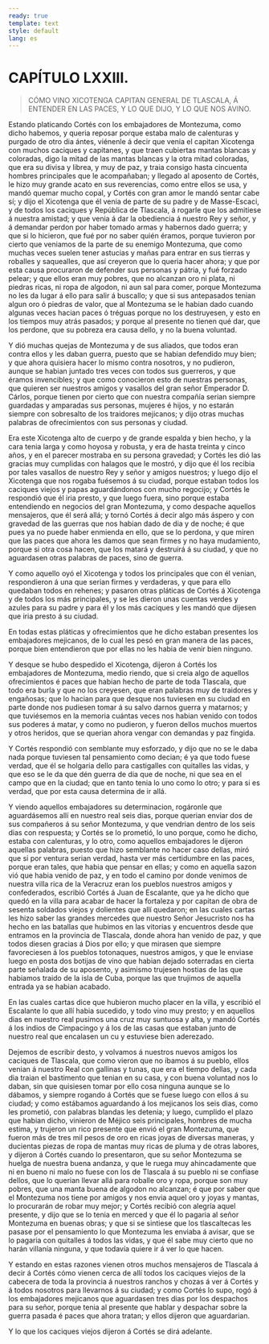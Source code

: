 ```yaml
---
ready: true
template: text
style: default
lang: es
---
```


# CAPÍTULO LXXIII.

> CÓMO VINO XICOTENGA CAPITAN GENERAL DE TLASCALA, Á ENTENDER EN LAS
> PACES, Y LO QUE DIJO, Y LO QUE NOS AVINO.


Estando platicando Cortés con los embajadores de Montezuma, como dicho
habemos, y queria reposar porque estaba malo de calenturas y purgado
de otro dia ántes, viénenle á decir que venia el capitan Xicotenga
con muchos caciques y capitanes, y que traen cubiertas mantas blancas
y coloradas, digo la mitad de las mantas blancas y la otra mitad
coloradas, que era su divisa y librea, y muy de paz, y traia consigo
hasta cincuenta hombres principales que le acompañaban; y llegado al
aposento de Cortés, le hizo muy grande acato en sus reverencias, como
entre ellos se usa, y mandó quemar mucho copal, y Cortés con gran amor
le mandó sentar cabe sí; y dijo el Xicotenga que él venia de parte de
su padre y de Masse-Escaci, y de todos los caciques y República de
Tlascala, á rogarle que los admitiese á nuestra amistad; y que venia á
dar la obediencia á nuestro Rey y señor, y á demandar perdon por haber
tomado armas y habernos dado guerra; y que si lo hicieron, que fué
por no saber quién éramos, porque tuvieron por cierto que veniamos de
la parte de su enemigo Montezuma, que como muchas veces suelen tener
astucias y mañas para entrar en sus tierras y roballes y saquealles,
que así creyeron que lo queria hacer ahora; y que por esta causa
procuraron de defender sus personas y pátria, y fué forzado pelear; y
que ellos eran muy pobres, que no alcanzan oro ni plata, ni piedras
ricas, ni ropa de algodon, ni aun sal para comer, porque Montezuma no
les da lugar á ello para salir á buscallo; y que si sus antepasados
tenian algun oro ó piedras de valor, que al Montezuma se le habian dado
cuando algunas veces hacian paces ó tréguas porque no los destruyesen,
y esto en los tiempos muy atrás pasados; y porque al presente no
tienen qué dar, que los perdone, que su pobreza era causa dello,
y no la buena voluntad.

Y dió muchas quejas de Montezuma y de sus aliados, que todos eran
contra ellos y les daban guerra, puesto que se habian defendido muy
bien; y que ahora quisiera hacer lo mismo contra nosotros, y no
pudieron, aunque se habian juntado tres veces con todos sus guerreros,
y que éramos invencibles; y que como conocieron esto de nuestras
personas, que quieren ser nuestros amigos y vasallos del gran señor
Emperador D. Cárlos, porque tienen por cierto que con nuestra compañía
serian siempre guardadas y amparadas sus personas, mujeres é hijos, y
no estarán siempre con sobresalto de los traidores mejicanos; y dijo
otras muchas palabras de ofrecimientos con sus personas y ciudad.

Era este Xicotenga alto de cuerpo y de grande espalda y bien hecho, y
la cara tenia larga y como hoyosa y robusta, y era de hasta treinta y
cinco años, y en el parecer mostraba en su persona gravedad; y Cortés
les dió las gracias muy cumplidas con halagos que le mostró, y dijo
que él los recibia por tales vasallos de nuestro Rey y señor y amigos
nuestros; y luego dijo el Xicotenga que nos rogaba fuésemos á su
ciudad, porque estaban todos los caciques viejos y papas aguardándonos
con mucho regocijo; y Cortés le respondió que él iria presto, y que
luego fuera, sino porque estaba entendiendo en negocios del gran
Montezuma, y como despache aquellos mensajeros, que él será allá; y
tornó Cortés á decir algo más áspero y con gravedad de las guerras
que nos habian dado de dia y de noche; é que pues ya no puede haber
enmienda en ello, que se lo perdona, y que miren que las paces que
ahora les damos que sean firmes y no haya mudamiento, porque si otra
cosa hacen, que los matará y destruirá á su ciudad, y que no aguardasen
otras palabras de paces, sino de guerra.

Y como aquello oyó el Xicotenga y todos los principales que con él
venian, respondieron á una que serian firmes y verdaderas, y que para
ello quedaban todos en rehenes; y pasaron otras pláticas de Cortés á
Xicotenga y de todos los más principales, y se les dieron unas cuentas
verdes y azules para su padre y para él y los más caciques y les mandó
que dijesen que iria presto á su ciudad.

En todas estas pláticas y ofrecimientos que he dicho estaban presentes
los embajadores mejicanos, de lo cual les pesó en gran manera de las
paces, porque bien entendieron que por ellas no les habia de venir bien
ninguno.

Y desque se hubo despedido el Xicotenga, dijeron á Cortés los
embajadores de Montezuma, medio riendo, que si creia algo de aquellos
ofrecimientos é paces que habian hecho de parte de toda Tlascala,
que todo era burla y que no los creyesen, que eran palabras muy de
traidores y engañosas; que lo hacian para que desque nos tuviesen en
su ciudad en parte donde nos pudiesen tomar á su salvo darnos guerra
y matarnos; y que tuviésemos en la memoria cuántas veces nos habian
venido con todos sus poderes á matar, y como no pudieron, y fueron
dellos muchos muertos y otros heridos, que se querian ahora vengar con
demandas y paz fingida.

Y Cortés respondió con semblante muy esforzado, y dijo que no se le
daba nada porque tuviesen tal pensamiento como decian; é ya que todo
fuese verdad, que él se holgaria dello para castigalles con quitalles
las vidas, y que eso se le da que dén guerra de dia que de noche, ni
que sea en el campo que en la ciudad; que en tanto tenia lo uno como lo
otro; y para si es verdad, que por esta causa determina de ir allá.

Y viendo aquellos embajadores su determinacion, rogáronle que
aguardásemos allí en nuestro real seis dias, porque querian enviar dos
de sus compañeros á su señor Montezuma, y que vendrian dentro de los
seis dias con respuesta; y Cortés se lo prometió, lo uno porque, como
he dicho, estaba con calenturas, y lo otro, como aquellos embajadores
le dijeron aquellas palabras, puesto que hizo semblante no hacer
caso dellas, miró que si por ventura serian verdad, hasta ver más
certidumbre en las paces, porque eran tales, que habia que pensar en
ellas; y como en aquella sazon vió que habia venido de paz, y en todo
el camino por donde venimos de nuestra villa rica de la Veracruz eran
los pueblos nuestros amigos y confederados, escribió Cortés á Juan
de Escalante, que ya he dicho que quedó en la villa para acabar de
hacer la fortaleza y por capitan de obra de sesenta soldados viejos
y dolientes que allí quedaron; en las cuales cartas les hizo saber
las grandes mercedes que nuestro Señor Jesucristo nos ha hecho en las
batallas que hubimos en las vitorias y encuentros desde que entramos en
la provincia de Tlascala, donde ahora han venido de paz, y que todos
diesen gracias á Dios por ello; y que mirasen que siempre favoreciesen
á los pueblos totonaques, nuestros amigos, y que le enviase luego
en posta dos botijas de vino que habian dejado soterradas en cierta
parte señalada de su aposento, y asimismo trujesen hostias de las que
habiamos traido de la isla de Cuba, porque las que trujimos de aquella
entrada ya se habian acabado.

En las cuales cartas dice que hubieron mucho placer en la villa, y
escribió el Escalante lo que allí habia sucedido, y todo vino muy
presto; y en aquellos dias en nuestro real pusimos una cruz muy
suntuosa y alta, y mandó Cortés á los indios de Cimpacingo y á los
de las casas que estaban junto de nuestro real que encalasen un cu y
estuviese bien aderezado.

Dejemos de escribir desto, y volvamos á nuestros nuevos amigos los
caciques de Tlascala, que como vieron que no íbamos á su pueblo, ellos
venian á nuestro Real con gallinas y tunas, que era el tiempo dellas,
y cada dia traian el bastimento que tenian en su casa, y con buena
voluntad nos lo daban, sin que quisiesen tomar por ello cosa ninguna
aunque se lo dábamos, y siempre rogando á Cortés que se fuese luego
con ellos á su ciudad; y como estábamos aguardando á los mejicanos
los seis dias, como les prometió, con palabras blandas les detenia;
y luego, cumplido el plazo que habian dicho, vinieron de Méjico seis
principales, hombres de mucha estima, y trujeron un rico presente que
envió el gran Montezuma, que fueron más de tres mil pesos de oro en
ricas joyas de diversas maneras, y ducientas piezas de ropa de mantas
muy ricas de pluma y de otras labores, y dijeron á Cortés cuando
lo presentaron, que su señor Montezuma se huelga de nuestra buena
andanza, y que le ruega muy ahincadamente que ni en bueno ni malo no
fuese con los de Tlascala á su pueblo ni se confiase dellos, que lo
querian llevar allá para roballe oro y ropa, porque son muy pobres,
que una manta buena de algodon no alcanzan; é que por saber que el
Montezuma nos tiene por amigos y nos envia aquel oro y joyas y mantas,
lo procurarán de robar muy mejor; y Cortés recibió con alegría aquel
presente, y dijo que se lo tenia en merced y que él lo pagaria al señor
Montezuma en buenas obras; y que si se sintiese que los tlascaltecas
les pasase por el pensamiento lo que Montezuma les enviaba á avisar,
que se lo pagaria con quitalles á todos las vidas, y que él sabe muy
cierto que no harán villanía ninguna, y que todavía quiere ir á ver lo
que hacen.

Y estando en estas razones vienen otros muchos mensajeros de Tlascala
á decir á Cortés cómo vienen cerca de allí todos los caciques viejos
de la cabecera de toda la provincia á nuestros ranchos y chozas á ver
á Cortés y á todos nosotros para llevarnos á su ciudad; y como Cortés
lo supo, rogó á los embajadores mejicanos que aguardasen tres dias
por los despachos para su señor, porque tenia al presente que hablar
y despachar sobre la guerra pasada é paces que ahora tratan; y ellos
dijeron que aguardarian.

Y lo que los caciques viejos dijeron á Cortés se dirá adelante.
